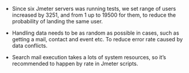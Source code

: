 - Since six Jmeter servers was running tests, we set range of users increased by 3251, and from 1 up to 19500 for them, to reduce the probability of landing the same user.

- Handling data needs to be as random as possible in cases, such as getting a mail, contact and event etc. To reduce error rate caused by data conflicts.

- Search mail execution takes a lots of system resources, so it’s recommended to happen by rate in Jmeter scripts.
